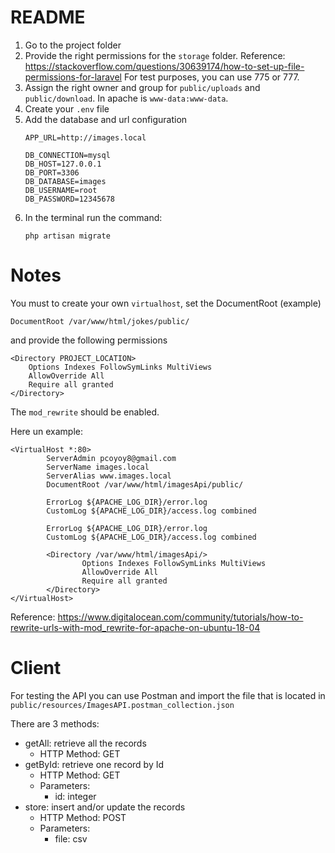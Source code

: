 # README

1. Go to the project folder
2. Provide the right permissions for the `storage` folder.
    Reference: https://stackoverflow.com/questions/30639174/how-to-set-up-file-permissions-for-laravel
    For test purposes, you can use 775 or 777.
2. Assign the right owner and group for `public/uploads` and `public/download`.
    In apache is `www-data:www-data`.
3. Create your `.env` file
4. Add the database and url configuration
    ````
    APP_URL=http://images.local
   
    DB_CONNECTION=mysql
    DB_HOST=127.0.0.1
    DB_PORT=3306
    DB_DATABASE=images
    DB_USERNAME=root
    DB_PASSWORD=12345678
    ````
5. In the terminal run the command:
    ````
    php artisan migrate
    ````
   
# Notes
You must to create your own `virtualhost`, set the DocumentRoot (example)

````
DocumentRoot /var/www/html/jokes/public/
````

and provide the following permissions

````
<Directory PROJECT_LOCATION>
    Options Indexes FollowSymLinks MultiViews
    AllowOverride All
    Require all granted
</Directory>
````

The `mod_rewrite` should be enabled.

Here un example:
````
<VirtualHost *:80>
        ServerAdmin pcoyoy8@gmail.com
        ServerName images.local
        ServerAlias www.images.local
        DocumentRoot /var/www/html/imagesApi/public/

        ErrorLog ${APACHE_LOG_DIR}/error.log
        CustomLog ${APACHE_LOG_DIR}/access.log combined

        ErrorLog ${APACHE_LOG_DIR}/error.log
        CustomLog ${APACHE_LOG_DIR}/access.log combined

        <Directory /var/www/html/imagesApi/>
                Options Indexes FollowSymLinks MultiViews
                AllowOverride All
                Require all granted
        </Directory>
</VirtualHost>

````

Reference: https://www.digitalocean.com/community/tutorials/how-to-rewrite-urls-with-mod_rewrite-for-apache-on-ubuntu-18-04

# Client

For testing the API you can use Postman and import the file that is located in `public/resources/ImagesAPI.postman_collection.json`

There are 3 methods:
- getAll: retrieve all the records
    - HTTP Method: GET
- getById: retrieve one record by Id
    - HTTP Method: GET
    - Parameters:
        - id: integer
- store: insert and/or update the records
    - HTTP Method: POST
    - Parameters:
        - file: csv
        
    
